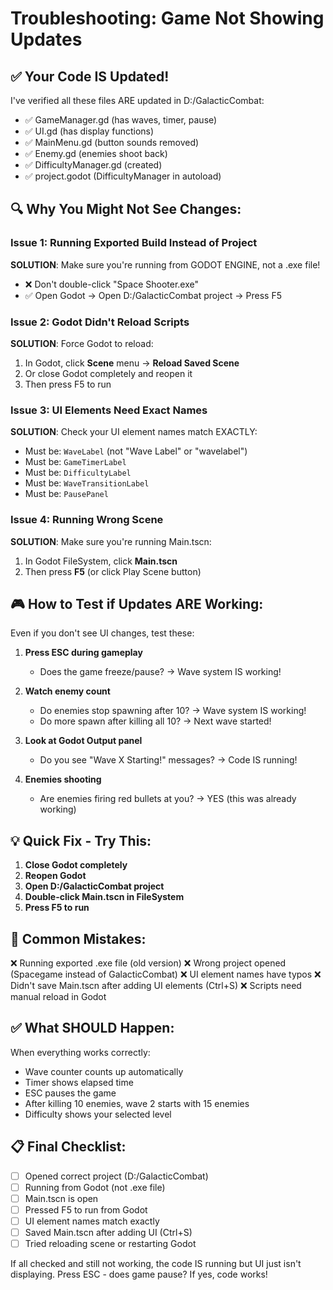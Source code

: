 # Troubleshooting: Game Not Showing Updates

## ✅ Your Code IS Updated!

I've verified all these files ARE updated in D:/GalacticCombat:
- ✅ GameManager.gd (has waves, timer, pause)
- ✅ UI.gd (has display functions)
- ✅ MainMenu.gd (button sounds removed)
- ✅ Enemy.gd (enemies shoot back)
- ✅ DifficultyManager.gd (created)
- ✅ project.godot (DifficultyManager in autoload)

## 🔍 Why You Might Not See Changes:

### Issue 1: Running Exported Build Instead of Project
**SOLUTION**: Make sure you're running from GODOT ENGINE, not a .exe file!
- ❌ Don't double-click "Space Shooter.exe" 
- ✅ Open Godot → Open D:/GalacticCombat project → Press F5

### Issue 2: Godot Didn't Reload Scripts
**SOLUTION**: Force Godot to reload:
1. In Godot, click **Scene** menu → **Reload Saved Scene**
2. Or close Godot completely and reopen it
3. Then press F5 to run

### Issue 3: UI Elements Need Exact Names
**SOLUTION**: Check your UI element names match EXACTLY:
- Must be: `WaveLabel` (not "Wave Label" or "wavelabel")
- Must be: `GameTimerLabel`
- Must be: `DifficultyLabel`
- Must be: `WaveTransitionLabel`
- Must be: `PausePanel`

### Issue 4: Running Wrong Scene
**SOLUTION**: Make sure you're running Main.tscn:
1. In Godot FileSystem, click **Main.tscn**
2. Then press **F5** (or click Play Scene button)

## 🎮 How to Test if Updates ARE Working:

Even if you don't see UI changes, test these:

1. **Press ESC during gameplay**
   - Does the game freeze/pause? → Wave system IS working!

2. **Watch enemy count**
   - Do enemies stop spawning after 10? → Wave system IS working!
   - Do more spawn after killing all 10? → Next wave started!

3. **Look at Godot Output panel**
   - Do you see "Wave X Starting!" messages? → Code IS running!

4. **Enemies shooting**
   - Are enemies firing red bullets at you? → YES (this was already working)

## 💡 Quick Fix - Try This:

1. **Close Godot completely**
2. **Reopen Godot**
3. **Open D:/GalacticCombat project**
4. **Double-click Main.tscn in FileSystem**
5. **Press F5 to run**

## 🚨 Common Mistakes:

❌ Running exported .exe file (old version)
❌ Wrong project opened (Spacegame instead of GalacticCombat)
❌ UI element names have typos
❌ Didn't save Main.tscn after adding UI elements (Ctrl+S)
❌ Scripts need manual reload in Godot

## ✅ What SHOULD Happen:

When everything works correctly:
- Wave counter counts up automatically
- Timer shows elapsed time
- ESC pauses the game
- After killing 10 enemies, wave 2 starts with 15 enemies
- Difficulty shows your selected level

## 📋 Final Checklist:

- [ ] Opened correct project (D:/GalacticCombat)
- [ ] Running from Godot (not .exe file)
- [ ] Main.tscn is open
- [ ] Pressed F5 to run from Godot
- [ ] UI element names match exactly
- [ ] Saved Main.tscn after adding UI (Ctrl+S)
- [ ] Tried reloading scene or restarting Godot

If all checked and still not working, the code IS running but UI just isn't displaying. Press ESC - does game pause? If yes, code works!
